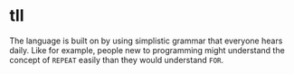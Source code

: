 # tll

The language is built on by using simplistic grammar that everyone hears daily. 
Like for example, people new to programming might understand the concept of `REPEAT` easily than they would understand `FOR`.
